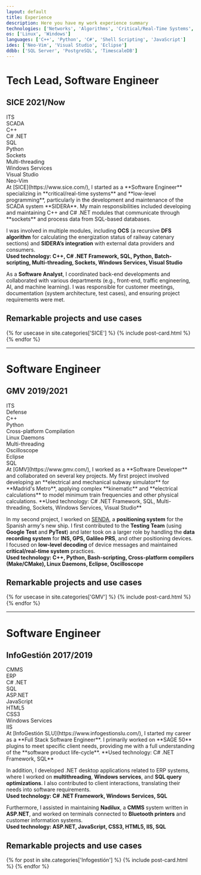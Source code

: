 ```yaml
---
layout: default
title: Experience
description: Here you have my work experience summary
technologies: ['Networks', 'Algorithms', 'Critical/Real-Time Systems', 'Kinematics', 'SCADA']
os: ['Linux', 'Windows']
languages: ['C++', 'Python', 'C#', 'Shell Scripting', 'JavaScript']
ides: ['Neo-Vim', 'Visual Studio', 'Eclipse']
ddbb: ['SQL Server', 'PostgreSQL', 'TimescaleDB']
---
```


# Tech Lead, Software Engineer  
## SICE <span class="date">2021/Now</span>
<div class="skills">
    <div class="skill-card backgrounded">ITS</div>
    <div class="skill-card backgrounded">SCADA</div>
    <div class="skill-card backgrounded">C++</div>
    <div class="skill-card backgrounded">C# .NET</div>
    <div class="skill-card backgrounded">SQL</div>
    <div class="skill-card backgrounded">Python</div>
    <div class="skill-card backgrounded">Sockets</div>
    <div class="skill-card backgrounded">Multi-threading</div>
    <div class="skill-card backgrounded">Windows Services</div>
    <div class="skill-card backgrounded">Visual Studio</div>
    <div class="skill-card backgrounded">Neo-Vim</div>
</div>
At [SICE](https://www.sice.com/), I started as a **Software Engineer** specializing in **critical/real-time systems** and **low-level programming**, particularly in the development and maintenance of the SCADA system **SIDERA**. My main responsibilities included developing and maintaining C++ and C# .NET modules that communicate through **sockets** and process data from SQL-based databases.

I was involved in multiple modules, including **OCS** (a recursive **DFS algorithm** for calculating the energization status of railway catenary sections) and **SIDERA’s integration** with external data providers and consumers.  
**Used technology: C++, C# .NET Framework, SQL, Python, Batch-scripting, Multi-threading, Sockets, Windows Services, Visual Studio**

As a **Software Analyst**, I coordinated back-end developments and collaborated with various departments (e.g., front-end, traffic engineering, AI, and machine learning). I was responsible for customer meetings, documentation (system architecture, test cases), and ensuring project requirements were met.

## Remarkable projects and use cases
<div class="posts">
    {% for usecase in site.categories['SICE'] %}
        {% include post-card.html %}
    {% endfor %}
</div>

<hr>

# Software Engineer  
## GMV <span class="date">2019/2021</span>
<div class="skills">
    <div class="skill-card backgrounded">ITS</div>
    <div class="skill-card backgrounded">Defense</div>
    <div class="skill-card backgrounded">C++</div>
    <div class="skill-card backgrounded">Python</div>
    <div class="skill-card backgrounded">Cross-platform Compilation</div>
    <div class="skill-card backgrounded">Linux Daemons</div>
    <div class="skill-card backgrounded">Multi-threading</div>
    <div class="skill-card backgrounded">Oscilloscope</div>
    <div class="skill-card backgrounded">Eclipse</div>
    <div class="skill-card backgrounded">SQL</div>
</div>
At [GMV](https://www.gmv.com/), I worked as a **Software Developer** and collaborated on several key projects. My first project involved developing an **electrical and mechanical subway simulator** for **Madrid's Metro**, applying complex **kinematic** and **electrical calculations** to model minimum train frequencies and other physical calculations.  
**Used technology: C# .NET Framework, SQL, Multi-threading, Sockets, Windows Services, Visual Studio**

In my second project, I worked on [SENDA](https://www.gmv.com/en-es/products/defense-and-security/senda), a **positioning system** for the Spanish army's new ship. I first contributed to the **Testing Team** (using **Google Test** and **PyTest**) and later took on a larger role by handling the **data recording system** for **INS, GPS, Galileo PRS**, and other positioning devices. I focused on **low-level decoding** of device messages and maintained **critical/real-time system** practices.  
**Used technology: C++, Python, Bash-scripting, Cross-platform compilers (Make/CMake), Linux Daemons, Eclipse, Oscilloscope**

## Remarkable projects and use cases
<div class="posts">
    {% for usecase in site.categories['GMV'] %}
        {% include post-card.html %}
    {% endfor %}
</div>

<hr>

# Software Engineer  
## InfoGestión <span class="date">2017/2019</span>
<div class="skills">
    <div class="skill-card backgrounded">CMMS</div>
    <div class="skill-card backgrounded">ERP</div>
    <div class="skill-card backgrounded">C# .NET</div>
    <div class="skill-card backgrounded">SQL</div>
    <div class="skill-card backgrounded">ASP.NET</div>
    <div class="skill-card backgrounded">JavaScript</div>
    <div class="skill-card backgrounded">HTML5</div>
    <div class="skill-card backgrounded">CSS3</div>
    <div class="skill-card backgrounded">Windows Services</div>
    <div class="skill-card backgrounded">IIS</div>
</div>
At [InfoGestión SLU](https://www.infogestionslu.com/), I started my career as a **Full Stack Software Engineer**. I primarily worked on **SAGE 50** plugins to meet specific client needs, providing me with a full understanding of the **software product life-cycle**.  
**Used technology: C# .NET Framework, SQL**

In addition, I developed .NET desktop applications related to ERP systems, where I worked on **multithreading**, **Windows services**, and **SQL query optimizations**. I also contributed to client interactions, translating their needs into software requirements.  
**Used technology: C# .NET Framework, Windows Services, SQL**

Furthermore, I assisted in maintaining **Nadilux**, a **CMMS** system written in **ASP.NET**, and worked on terminals connected to **Bluetooth printers** and customer information systems.  
**Used technology: ASP.NET, JavaScript, CSS3, HTML5, IIS, SQL**

## Remarkable projects and use cases
<div class="posts">
    {% for post in site.categories['Infogestión'] %}
        {% include post-card.html %}
    {% endfor %}
</div>

